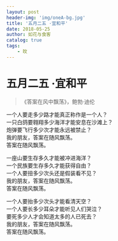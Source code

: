 ```yaml
---
layout: post
header-img: 'img/oneA-bg.jpg'
title: '五月二五 ·宜和平'
date: 2018-05-25
author: 如花与食客
catalog: true
tags:
    - 旼
---
```


# 五月二五 ·宜和平
> 《答案在风中飘荡》，鲍勃·迪伦

一个人要走多少路才能真正称作是一个人？
<br>
一只白鸽要翱翔多少海洋才能安息在沙滩上？
<br>
炮弹要飞行多少次才能永远被禁止？
<br>
我的朋友，答案在随风飘荡。
<br>
答案在随风飘荡。
<br>

一座山要生存多久才能被冲进海洋？
<br>
一个民族要生存多久才能获得自由？
<br>
一个人要扭多少次头还是假装看不见？
<br>
我的朋友，答案在随风飘荡。
<br>
答案在随风飘荡。
<br>

一个人要抬多少次头才能看清天空？
<br>
一个人要长多少耳朵才能听见人们哭泣？
<br>
要死多少人才会知道太多的人已死去？
<br>
我的朋友，答案在随风飘荡。
<br>
答案在随风飘荡。